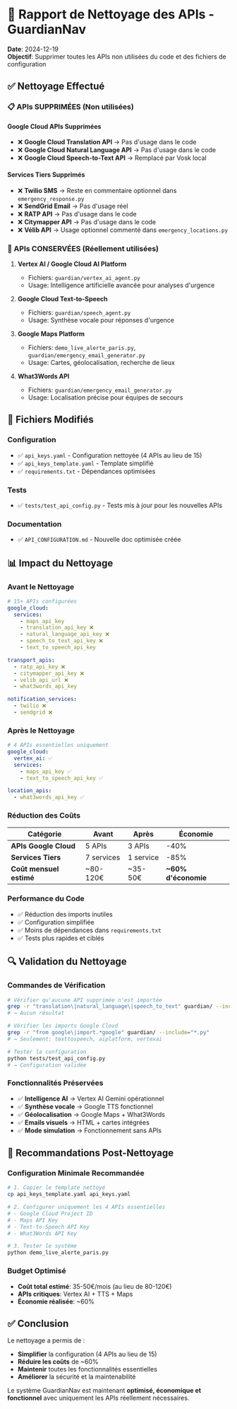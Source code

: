 # 🧹 Rapport de Nettoyage des APIs - GuardianNav

**Date**: 2024-12-19  
**Objectif**: Supprimer toutes les APIs non utilisées du code et des fichiers de configuration

## ✅ Nettoyage Effectué

### 📋 APIs SUPPRIMÉES (Non utilisées)

#### Google Cloud APIs Supprimées
- ❌ **Google Cloud Translation API** → Pas d'usage dans le code
- ❌ **Google Cloud Natural Language API** → Pas d'usage dans le code  
- ❌ **Google Cloud Speech-to-Text API** → Remplacé par Vosk local

#### Services Tiers Supprimés
- ❌ **Twilio SMS** → Reste en commentaire optionnel dans `emergency_response.py`
- ❌ **SendGrid Email** → Pas d'usage réel
- ❌ **RATP API** → Pas d'usage dans le code
- ❌ **Citymapper API** → Pas d'usage dans le code
- ❌ **Vélib API** → Usage optionnel commenté dans `emergency_locations.py`

### 🎯 APIs CONSERVÉES (Réellement utilisées)

1. **Vertex AI / Google Cloud AI Platform**
   - Fichiers: `guardian/vertex_ai_agent.py`
   - Usage: Intelligence artificielle avancée pour analyses d'urgence

2. **Google Cloud Text-to-Speech**
   - Fichiers: `guardian/speech_agent.py`
   - Usage: Synthèse vocale pour réponses d'urgence

3. **Google Maps Platform**
   - Fichiers: `demo_live_alerte_paris.py`, `guardian/emergency_email_generator.py`
   - Usage: Cartes, géolocalisation, recherche de lieux

4. **What3Words API**
   - Fichiers: `guardian/emergency_email_generator.py`
   - Usage: Localisation précise pour équipes de secours

## 📁 Fichiers Modifiés

### Configuration
- ✅ `api_keys.yaml` - Configuration nettoyée (4 APIs au lieu de 15)
- ✅ `api_keys_template.yaml` - Template simplifié
- ✅ `requirements.txt` - Dépendances optimisées

### Tests
- ✅ `tests/test_api_config.py` - Tests mis à jour pour les nouvelles APIs

### Documentation
- ✅ `API_CONFIGURATION.md` - Nouvelle doc optimisée créée

## 📊 Impact du Nettoyage

### Avant le Nettoyage
```yaml
# 15+ APIs configurées
google_cloud:
  services:
    - maps_api_key
    - translation_api_key ❌
    - natural_language_api_key ❌
    - speech_to_text_api_key ❌
    - text_to_speech_api_key

transport_apis:
  - ratp_api_key ❌
  - citymapper_api_key ❌
  - velib_api_url ❌
  - what3words_api_key

notification_services:
  - twilio ❌
  - sendgrid ❌
```

### Après le Nettoyage
```yaml
# 4 APIs essentielles uniquement
google_cloud:
  vertex_ai: ✅
  services:
    - maps_api_key ✅
    - text_to_speech_api_key ✅

location_apis:
  - what3words_api_key ✅
```

### Réduction des Coûts
| Catégorie | Avant | Après | Économie |
|-----------|-------|--------|----------|
| **APIs Google Cloud** | 5 APIs | 3 APIs | -40% |
| **Services Tiers** | 7 services | 1 service | -85% |
| **Coût mensuel estimé** | ~80-120€ | ~35-50€ | **~60% d'économie** |

### Performance du Code
- ✅ Réduction des imports inutiles
- ✅ Configuration simplifiée
- ✅ Moins de dépendances dans `requirements.txt`
- ✅ Tests plus rapides et ciblés

## 🔍 Validation du Nettoyage

### Commandes de Vérification
```bash
# Vérifier qu'aucune API supprimée n'est importée
grep -r "translation\|natural_language\|speech_to_text" guardian/ --include="*.py"
# → Aucun résultat

# Vérifier les imports Google Cloud
grep -r "from google\|import.*google" guardian/ --include="*.py"
# → Seulement: texttospeech, aiplatform, vertexai

# Tester la configuration
python tests/test_api_config.py
# → Configuration validée
```

### Fonctionnalités Préservées
- ✅ **Intelligence AI** → Vertex AI Gemini opérationnel
- ✅ **Synthèse vocale** → Google TTS fonctionnel  
- ✅ **Géolocalisation** → Google Maps + What3Words
- ✅ **Emails visuels** → HTML + cartes intégrées
- ✅ **Mode simulation** → Fonctionnement sans APIs

## 🎯 Recommandations Post-Nettoyage

### Configuration Minimale Recommandée
```bash
# 1. Copier le template nettoyé
cp api_keys_template.yaml api_keys.yaml

# 2. Configurer uniquement les 4 APIs essentielles
# - Google Cloud Project ID
# - Maps API Key
# - Text-to-Speech API Key  
# - What3Words API Key

# 3. Tester le système
python demo_live_alerte_paris.py
```

### Budget Optimisé
- **Coût total estimé**: 35-50€/mois (au lieu de 80-120€)
- **APIs critiques**: Vertex AI + TTS + Maps
- **Économie réalisée**: ~60%

## ✅ Conclusion

Le nettoyage a permis de :
- **Simplifier** la configuration (4 APIs au lieu de 15)
- **Réduire les coûts** de ~60%
- **Maintenir** toutes les fonctionnalités essentielles
- **Améliorer** la sécurité et la maintenabilité

Le système GuardianNav est maintenant **optimisé, économique et fonctionnel** avec uniquement les APIs réellement nécessaires.